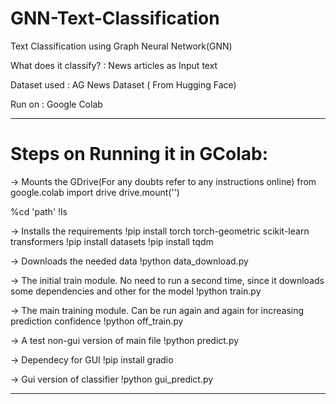 # GNN-Text-Classification
Text Classification using Graph Neural Network(GNN)

What does it classify? : News articles as Input text

Dataset used : AG News Dataset ( From Hugging Face)

Run on : Google Colab

**********************************************************************************************************************************************
# Steps on Running it in GColab:

-> Mounts the GDrive(For any doubts refer to any instructions online)
from google.colab import drive
drive.mount('')

%cd 'path'
!ls

-> Installs the requirements
!pip install torch torch-geometric scikit-learn transformers
!pip install datasets
!pip install tqdm

-> Downloads the needed data
!python data_download.py

-> The initial train module. No need to run a second time, since it downloads some dependencies and other for the model
!python train.py

-> The main training module. Can be run again and again for increasing prediction confidence 
!python off_train.py

-> A test non-gui version of main file
!python predict.py

-> Dependecy for GUI
!pip install gradio

-> Gui version of classifier
!python gui_predict.py
***********************************************************************************************************************************************
